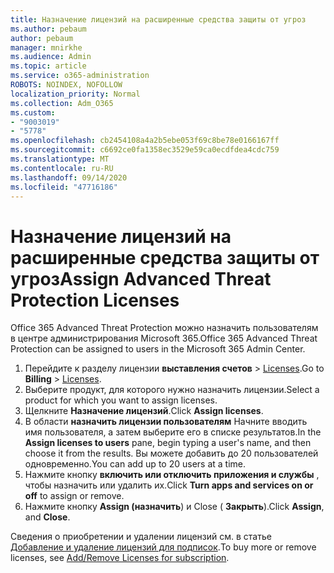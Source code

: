 ```yaml
---
title: Назначение лицензий на расширенные средства защиты от угроз
ms.author: pebaum
author: pebaum
manager: mnirkhe
ms.audience: Admin
ms.topic: article
ms.service: o365-administration
ROBOTS: NOINDEX, NOFOLLOW
localization_priority: Normal
ms.collection: Adm_O365
ms.custom:
- "9003019"
- "5778"
ms.openlocfilehash: cb2454108a4a2b5ebe053f69c8be78e0166167ff
ms.sourcegitcommit: c6692ce0fa1358ec3529e59ca0ecdfdea4cdc759
ms.translationtype: MT
ms.contentlocale: ru-RU
ms.lasthandoff: 09/14/2020
ms.locfileid: "47716186"
---
```

# <a name="assign-advanced-threat-protection-licenses"></a><span data-ttu-id="70400-102">Назначение лицензий на расширенные средства защиты от угроз</span><span class="sxs-lookup"><span data-stu-id="70400-102">Assign Advanced Threat Protection Licenses</span></span>

<span data-ttu-id="70400-103">Office 365 Advanced Threat Protection можно назначить пользователям в центре администрирования Microsoft 365.</span><span class="sxs-lookup"><span data-stu-id="70400-103">Office 365 Advanced Threat Protection can be assigned to users in the Microsoft 365 Admin Center.</span></span>

1. <span data-ttu-id="70400-104">Перейдите к разделу лицензии **выставления счетов**  >  [Licenses](https://go.microsoft.com/fwlink/p/?linkid=842264).</span><span class="sxs-lookup"><span data-stu-id="70400-104">Go to **Billing** > [Licenses](https://go.microsoft.com/fwlink/p/?linkid=842264).</span></span>
2. <span data-ttu-id="70400-105">Выберите продукт, для которого нужно назначить лицензии.</span><span class="sxs-lookup"><span data-stu-id="70400-105">Select a product for which you want to assign licenses.</span></span>
3. <span data-ttu-id="70400-106">Щелкните **Назначение лицензий**.</span><span class="sxs-lookup"><span data-stu-id="70400-106">Click **Assign licenses**.</span></span>
4. <span data-ttu-id="70400-107">В области **назначить лицензии пользователям**  Начните вводить имя пользователя, а затем выберите его в списке результатов.</span><span class="sxs-lookup"><span data-stu-id="70400-107">In the **Assign licenses to users**  pane, begin typing a user's name, and then choose it from the results.</span></span> <span data-ttu-id="70400-108">Вы можете добавить до 20 пользователей одновременно.</span><span class="sxs-lookup"><span data-stu-id="70400-108">You can add up to 20 users at a time.</span></span>
5. <span data-ttu-id="70400-109">Нажмите кнопку **включить или отключить приложения и службы**  , чтобы назначить или удалить их.</span><span class="sxs-lookup"><span data-stu-id="70400-109">Click **Turn apps and services on or off**  to assign or remove.</span></span>
6. <span data-ttu-id="70400-110">Нажмите кнопку **Assign (назначить**) и Close (  **Закрыть**).</span><span class="sxs-lookup"><span data-stu-id="70400-110">Click **Assign**, and  **Close**.</span></span>

<span data-ttu-id="70400-111">Сведения о приобретении и удалении лицензий см. в статье [Добавление и удаление лицензий для подписок](https://docs.microsoft.com/microsoft-365/commerce/licenses/buy-licenses?view=o365-worldwide#add-or-remove-licenses-for-your-business-subscription).</span><span class="sxs-lookup"><span data-stu-id="70400-111">To buy more or remove licenses, see [Add/Remove Licenses for subscription](https://docs.microsoft.com/microsoft-365/commerce/licenses/buy-licenses?view=o365-worldwide#add-or-remove-licenses-for-your-business-subscription).</span></span>